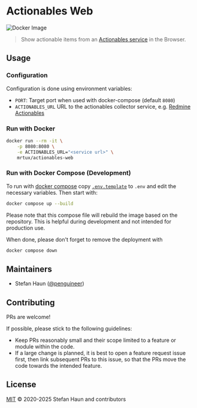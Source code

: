 # Actionables Web

![Docker Image](https://github.com/penguineer/ActionablesWeb/actions/workflows/docker-image.yml/badge.svg)

> Show actionable items from an [Actionables service](https://github.com/penguineer/RedmineActionablesCollector) in the Browser.

## Usage

### Configuration

Configuration is done using environment variables:

* `PORT`: Target port when used with docker-compose (default `8080`)
* `ACTIONABLES_URL` URL to the actionables collector service, e.g. [Redmine Actionables](https://github.com/penguineer/RedmineActionablesCollector)


### Run with Docker

```bash
docker run --rm -it \
    -p 8080:8080 \
    -e ACTIONABLES_URL="<service url>" \
    mrtux/actionables-web
```

### Run with Docker Compose (Development)

To run with [docker compose](https://docs.docker.com/compose/) copy  [`.env.template`](.env.template) to `.env` and edit the necessary variables. Then start with:

```bash
docker compose up --build
```

Please note that this compose file will rebuild the image based on the repository. This is helpful during development and not intended for production use.

When done, please don't forget to remove the deployment with
```bash
docker compose down
```

## Maintainers

* Stefan Haun ([@penguineer](https://github.com/penguineer))

## Contributing

PRs are welcome!

If possible, please stick to the following guidelines:

* Keep PRs reasonably small and their scope limited to a feature or module within the code.
* If a large change is planned, it is best to open a feature request issue first, then link subsequent PRs to this issue, so that the PRs move the code towards the intended feature.


## License

[MIT](LICENSE.txt) © 2020-2025 Stefan Haun and contributors
